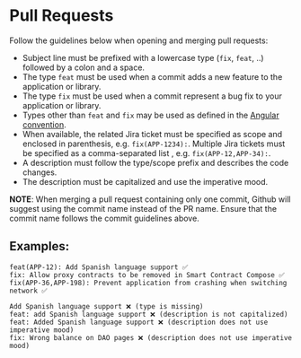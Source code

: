 # Pull Requests

Follow the guidelines below when opening and merging pull requests:

- Subject line must be prefixed with a lowercase type (`fix`, `feat`, ..) followed by a colon and a space.
- The type `feat` must be used when a commit adds a new feature to the application or library.
- The type `fix` must be used when a commit represent a bug fix to your application or library.
- Types other than `feat` and `fix` may be used as defined in the [Angular convention](https://github.com/angular/angular/blob/22b96b9/CONTRIBUTING.md#type).
- When available, the related Jira ticket must be specified as scope and enclosed in parenthesis, e.g. `fix(APP-1234):`. Multiple Jira tickets must be specified as a comma-separated list , e.g. `fix(APP-12,APP-34):`.
- A description must follow the type/scope prefix and describes the code changes.
- The description must be capitalized and use the imperative mood.

**NOTE**: When merging a pull request containing only one commit, Github will suggest using the commit name instead of the PR name.
Ensure that the commit name follows the commit guidelines above.

## Examples:

```
feat(APP-12): Add Spanish language support ✅
fix: Allow proxy contracts to be removed in Smart Contract Compose ✅
fix(APP-36,APP-198): Prevent application from crashing when switching network ✅

Add Spanish language support ❌ (type is missing)
feat: add Spanish language support ❌ (description is not capitalized)
feat: Added Spanish language support ❌ (description does not use imperative mood)
fix: Wrong balance on DAO pages ❌ (description does not use imperative mood)
```
